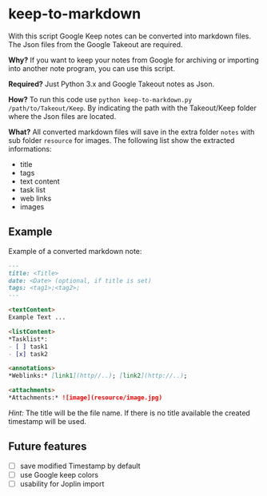# keep-to-markdown

With this script Google Keep notes can be converted into markdown files. The Json files from the Google Takeout are required.

**Why?** If you want to keep your notes from Google for archiving or importing into another note program, you can use this script.

**Required?** Just Python 3.x and Google Takeout notes as Json.

**How?** To run this code use `python keep-to-markdown.py /path/to/Takeout/Keep`. By indicating the path with the Takeout/Keep folder where the Json files are located. 

**What?** All converted markdown files will save in the extra folder `notes` with sub folder `resource` for images. The following list show the extracted informations:

* title
* tags
* text content
* task list
* web links
* images



## Example

Example of a converted markdown note:

```markdown
---
title: <Title>
date: <Date> (optional, if title is set)
tags: <tag1>;<tag2>;
---

<textContent>
Example Text ...

<listContent>
*Tasklist*: 
- [ ] task1
- [x] task2

<annotations>
*Weblinks:* [link1](http//..); [link2](http://..);

<attachments>
*Attachments:* ![image](resource/image.jpg)

```

*Hint:* The title will be the file name. If there is no title available the created timestamp will be used.



## Future features

- [ ] save modified Timestamp by default
- [ ] use Google keep colors
- [ ] usability for Joplin import
